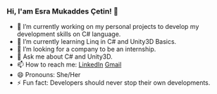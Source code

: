 ### Hi, I'am Esra Mukaddes Çetin! 👋

- 🔭 I’m currently working on my personal projects to develop my development skills on C# language.  
- 🌱 I’m currently learning Linq in C# and Unity3D Basics.
- 🤔 I’m looking for a company to be an internship.
- 💬 Ask me about C# and Unity3D.
- 📫 How to reach me: [LinkedIn](https://www.linkedin.com/in/mkddsesra/) [Gmail](mkddsesra@gmail.com)
- 😄 Pronouns: She/Her
- ⚡ Fun fact: Developers should never stop their own developments.
